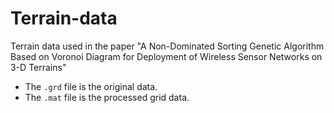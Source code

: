 # Terrain-data
Terrain data used in the paper "A Non-Dominated Sorting Genetic Algorithm Based on  Voronoi Diagram for Deployment of Wireless Sensor  Networks on 3-D Terrains"
- The `.grd` file is the original data.
- The `.mat` file is the processed grid data.
